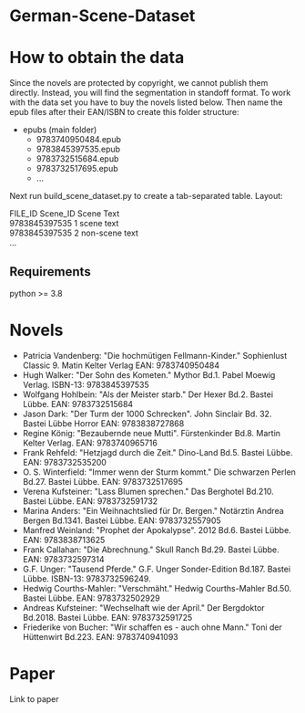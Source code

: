 # German-Scene-Dataset
# How to obtain the data
Since the novels are protected by copyright, we cannot publish them directly. Instead, you will find the segmentation in standoff format. To work with the data set you have to buy the novels listed below. Then name the epub files after their EAN/ISBN to create this folder structure:
* epubs (main folder) <br> 
  * 9783740950484.epub <br>
  * 9783845397535.epub <br>
  * 9783732515684.epub <br>
  * 9783732517695.epub <br>
  * ... <br>
  
 Next run build_scene_dataset.py to create a tab-separated table. Layout: <br>
 
 FILE_ID Scene_ID Scene Text <br>
 9783845397535 1 scene text <br>
 9783845397535 2 non-scene text <br>
 ...
## Requirements
python >= 3.8

# Novels
* Patricia Vandenberg: "Die hochmütigen Fellmann-Kinder." Sophienlust Classic 9. Matin Kelter Verlag EAN: 9783740950484 <br>
* Hugh Walker: "Der Sohn des Kometen." Mythor Bd.1. Pabel Moewig Verlag. ISBN-13: 9783845397535 <br>
* Wolfgang Hohlbein: "Als der Meister starb." Der Hexer Bd.2. Bastei Lübbe.  EAN: 9783732515684 <br>
* Jason Dark: "Der Turm der 1000 Schrecken". John Sinclair Bd. 32. Bastei Lübbe Horror EAN: 9783838727868 <br>
* Regine König: "Bezaubernde neue Mutti". Fürstenkinder Bd.8. Martin Kelter Verlag. EAN: 9783740965716 <br>
* Frank Rehfeld: "Hetzjagd durch die Zeit." Dino-Land Bd.5. Bastei Lübbe. EAN: 9783732535200 <br>
* O. S. Winterfield: "Immer wenn der Sturm kommt." Die schwarzen Perlen Bd.27. Bastei Lübbe. EAN: 9783732517695 <br>
* Verena Kufsteiner: "Lass Blumen sprechen." Das Berghotel Bd.210. Bastei Lübbe. EAN: 9783732591732 <br>
* Marina Anders: "Ein Weihnachtslied für Dr. Bergen." Notärztin Andrea Bergen Bd.1341. Bastei Lübbe. EAN: 9783732557905 <br>
* Manfred Weinland: "Prophet der Apokalypse". 2012 Bd.6. Bastei Lübbe. EAN: 9783838713625 <br>
* Frank Callahan: "Die Abrechnung." Skull Ranch Bd.29. Bastei Lübbe. EAN: 9783732597314 <br>
* G.F. Unger: "Tausend Pferde." G.F. Unger Sonder-Edition Bd.187. Bastei Lübbe. ISBN-13: 9783732596249. <br>
* Hedwig Courths-Mahler: "Verschmäht." Hedwig Courths-Mahler Bd.50. Bastei Lübbe. EAN: 9783732502929 <br>
* Andreas Kufsteiner: "Wechselhaft wie der April." Der Bergdoktor Bd.2018. Bastei Lübbe. EAN: 9783732591725  <br>
* Friederike von Bucher: "Wir schaffen es - auch ohne Mann." Toni der Hüttenwirt Bd.223. EAN: 9783740941093  <br>

# Paper
Link to paper

